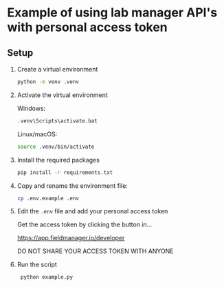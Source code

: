 # Example of using lab manager API's with personal access token

## Setup

1. Create a virtual environment

   ```bash
   python -m venv .venv
   ```

2. Activate the virtual environment

   Windows:

   ```bash
   .venv\Scripts\activate.bat
   ```

   Linux/macOS:

   ```bash
   source .venv/bin/activate
   ```

3. Install the required packages

   ```bash
   pip install -r requirements.txt
   ```

4. Copy and rename the environment file:

   ```bash
   cp .env.example .env
   ```

5. Edit the `.env` file and add your personal access token

   Get the access token by clicking the button in...

   https://app.fieldmanager.io/developer

   DO NOT SHARE YOUR ACCESS TOKEN WITH ANYONE

6. Run the script

   ```bash
    python example.py
   ```
